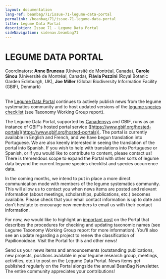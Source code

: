 ```yaml
---
layout: documentation
lang-ref: beanbag/71/issue-71-legume-data-portal
permalink: /beanbag/71/issue-71-legume-data-portal
title: Legume Data Portal
description: Issue 71 - Legume Data Portal
sideNavigation: sidenav.beanbag71
---
```


# LEGUME DATA PORTAL

Coordinators: **Anne Bruneau** (Université de Montréal, Canada), **Carole Sinou** (Université de Montréal, Canada), **Flávia Pezzini** (Royal Botanic Garden Edinburgh, UK), **Joe Miller** (Global Biodiversity Information Facility (GBIF), Denmark)
<br>
<br>

The [Legume Data Portal](https://www.legumedata.org/) continues to actively publish news from the legume systematics community and to host updated versions of the [legume species checklist](https://www.legumedata.org/taxonomy/species-list/) (see Taxonomy Working Group report).

The Legume Data Portal, supported by [Canadensys](https://www.canadensys.net/) and GBIF, runs as an instance of GBIF's hosted portal service ([https://www.gbif.org/hosted-portals](https://www.gbif.org/hosted-portals)). The portal is currently available in English and French, and we have begun translation into Portuguese. We are also keenly interested in seeing the translation of the portal into Spanish. If you wish to help with translations into Portuguese or Spanish, or if you would like to contribute to content, please contact us! There is tremendous scope to expand the Portal with other sorts of legume data beyond the current legume species checklist and species occurrence data.

In the coming months, we intend to put in place a more direct communication mode with members of the legume systematics community. This will allow us to contact you when news items are posted and relevant information (about meetings, scholarships, publications, etc.) becomes available. Please check that your email contact information is up to date and don't hesitate to encourage new members to email us with their contact information.

For now, we would like to highlight an [important post](https://www.legumedata.org/post/2024/taxonomychecklistprocedures/) on the Portal that describes the procedures for checking and updating taxonomic names (see Legume Taxonomy Working Group report for more information). You'll also see an update regarding a project to renew the classification of Papilionoideae. Visit the Portal for this and other news!

Send us your news items and announcements (outstanding publications, new projects, positions available in your legume research group, meetings, activities, etc.) to post on the Legume Data Portal. News items get published regularly on the Portal alongside the annual BeanBag Newsletter. The entire community appreciates your contributions!